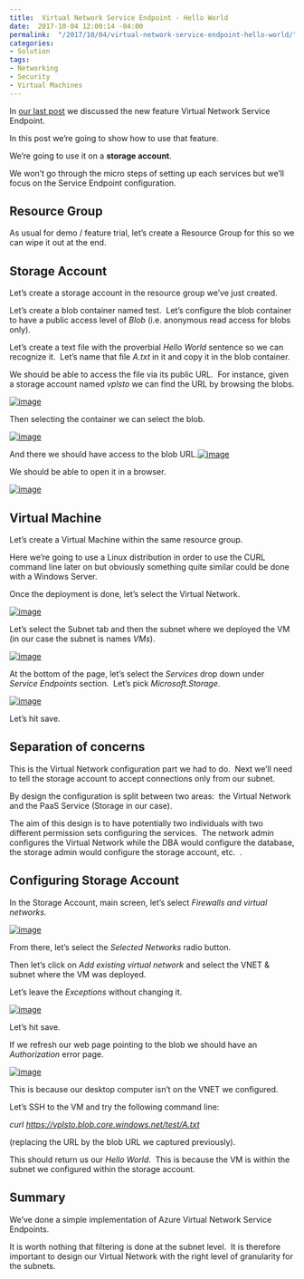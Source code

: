 ```yaml
---
title:  Virtual Network Service Endpoint - Hello World
date:  2017-10-04 12:00:14 -04:00
permalink:  "/2017/10/04/virtual-network-service-endpoint-hello-world/"
categories:
- Solution
tags:
- Networking
- Security
- Virtual Machines
---
```

In <a href="http://vincentlauzon.com/2017/10/02/vnet-service-endpoints-for-azure-sql-storage/">our last post</a> we discussed the new feature Virtual Network Service Endpoint.

In this post we’re going to show how to use that feature.

We’re going to use it on a <strong>storage account</strong>.

We won’t go through the micro steps of setting up each services but we’ll focus on the Service Endpoint configuration.
<h2>Resource Group</h2>
As usual for demo / feature trial, let’s create a Resource Group for this so we can wipe it out at the end.
<h2>Storage Account</h2>
Let’s create a storage account in the resource group we’ve just created.

Let’s create a blob container named test.  Let’s configure the blob container to have a public access level of <em>Blob</em> (i.e. anonymous read access for blobs only).

Let’s create a text file with the proverbial <em>Hello World</em> sentence so we can recognize it.  Let’s name that file <em>A.txt</em> in it and copy it in the blob container.

We should be able to access the file via its public URL.  For instance, given a storage account named <em>vplsto</em> we can find the URL by browsing the blobs.

<a href="http://vincentlauzon.files.wordpress.com/2017/09/image9.png"><img style="border:0 currentcolor;display:inline;background-image:none;" title="image" src="http://vincentlauzon.files.wordpress.com/2017/09/image_thumb9.png" alt="image" border="0" /></a>

Then selecting the container we can select the blob.

<a href="http://vincentlauzon.files.wordpress.com/2017/09/image10.png"><img style="border:0 currentcolor;display:inline;background-image:none;" title="image" src="http://vincentlauzon.files.wordpress.com/2017/09/image_thumb10.png" alt="image" border="0" /></a>

And there we should have access to the blob URL.<a href="http://vincentlauzon.files.wordpress.com/2017/09/image11.png"><img style="border:0 currentcolor;display:inline;background-image:none;" title="image" src="http://vincentlauzon.files.wordpress.com/2017/09/image_thumb11.png" alt="image" border="0" /></a>

We should be able to open it in a browser.

<a href="http://vincentlauzon.files.wordpress.com/2017/09/image12.png"><img style="border:0 currentcolor;display:inline;background-image:none;" title="image" src="http://vincentlauzon.files.wordpress.com/2017/09/image_thumb12.png" alt="image" border="0" /></a>
<h2>Virtual Machine</h2>
Let’s create a Virtual Machine within the same resource group.

Here we’re going to use a Linux distribution in order to use the CURL command line later on but obviously something quite similar could be done with a Windows Server.

Once the deployment is done, let’s select the Virtual Network.

<a href="http://vincentlauzon.files.wordpress.com/2017/09/image13.png"><img style="border:0 currentcolor;display:inline;background-image:none;" title="image" src="http://vincentlauzon.files.wordpress.com/2017/09/image_thumb13.png" alt="image" border="0" /></a>

Let’s select the Subnet tab and then the subnet where we deployed the VM (in our case the subnet is names <em>VMs</em>).

<a href="http://vincentlauzon.files.wordpress.com/2017/09/image14.png"><img style="border:0 currentcolor;display:inline;background-image:none;" title="image" src="http://vincentlauzon.files.wordpress.com/2017/09/image_thumb14.png" alt="image" border="0" /></a>

At the bottom of the page, let’s select the <em>Services</em> drop down under <em>Service Endpoints</em> section.  Let’s pick <em>Microsoft.Storage</em>.

<a href="http://vincentlauzon.files.wordpress.com/2017/09/image15.png"><img style="border:0 currentcolor;display:inline;background-image:none;" title="image" src="http://vincentlauzon.files.wordpress.com/2017/09/image_thumb15.png" alt="image" border="0" /></a>

Let’s hit save.
<h2></h2>
<h2>Separation of concerns</h2>
This is the Virtual Network configuration part we had to do.  Next we’ll need to tell the storage account to accept connections only from our subnet.

By design the configuration is split between two areas:  the Virtual Network and the PaaS Service (Storage in our case).

The aim of this design is to have potentially two individuals with two different permission sets configuring the services.  The network admin configures the Virtual Network while the DBA would configure the database, the storage admin would configure the storage account, etc.  .
<h2>Configuring Storage Account</h2>
In the Storage Account, main screen, let’s select <em>Firewalls and virtual networks</em>.

<a href="http://vincentlauzon.files.wordpress.com/2017/09/image16.png"><img style="margin:0;border:0 currentcolor;display:inline;background-image:none;" title="image" src="http://vincentlauzon.files.wordpress.com/2017/09/image_thumb16.png" alt="image" border="0" /></a>

From there, let’s select the <em>Selected Networks</em> radio button.

Then let’s click on <em>Add existing virtual network</em> and select the VNET &amp; subnet where the VM was deployed.

Let’s leave the <em>Exceptions</em> without changing it.

<a href="http://vincentlauzon.files.wordpress.com/2017/09/image17.png"><img style="border:0 currentcolor;display:inline;background-image:none;" title="image" src="http://vincentlauzon.files.wordpress.com/2017/09/image_thumb17.png" alt="image" border="0" /></a>

Let’s hit save.

If we refresh our web page pointing to the blob we should have an <em>Authorization</em> error page.

<a href="http://vincentlauzon.files.wordpress.com/2017/09/image18.png"><img style="border:0 currentcolor;display:inline;background-image:none;" title="image" src="http://vincentlauzon.files.wordpress.com/2017/09/image_thumb18.png" alt="image" border="0" /></a>

This is because our desktop computer isn’t on the VNET we configured.

Let’s SSH to the VM and try the following command line:

<em>curl https://vplsto.blob.core.windows.net/test/A.txt</em>

(replacing the URL by the blob URL we captured previously).

This should return us our <em>Hello World</em>.  This is because the VM is within the subnet we configured within the storage account.
<h2>Summary</h2>
We’ve done a simple implementation of Azure Virtual Network Service Endpoints.

It is worth nothing that filtering is done at the subnet level.  It is therefore important to design our Virtual Network with the right level of granularity for the subnets.